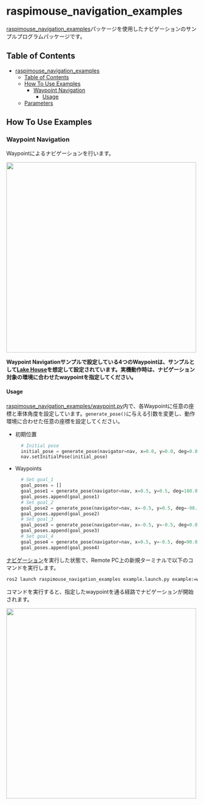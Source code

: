 # raspimouse_navigation_examples

[raspimouse_navigation_examples](./../raspimouse_navigation_examples)パッケージを使用したナビゲーションのサンプルプログラムパッケージです。

## Table of Contents

- [raspimouse\_navigation\_examples](#raspimouse_navigation_examples)
  - [Table of Contents](#table-of-contents)
  - [How To Use Examples](#how-to-use-examples)
    - [Waypoint Navigation](#waypoint-navigation)
      - [Usage](#usage)
  - [Parameters](#parameters)

## How To Use Examples

### Waypoint Navigation

Waypointによるナビゲーションを行います。

[<img src=https://rt-net.github.io/images/raspberry-pi-mouse/raspimouse_waypoint_navigation_short.gif width=500 />](https://www.youtube.com/watch?v=k2rlcGPZG1M)

**Waypoint Navigationサンプルで設定している4つのWaypointは、サンプルとして[Lake House](https://app.gazebosim.org/OpenRobotics/fuel/models/Lake%20House)を想定して設定されています。実機動作時は、ナビゲーション対象の環境に合わせたwaypointを指定してください。**

#### Usage

[raspimouse_navigation_examples/waypoint.py](./raspimouse_navigation_examples/waypoint.py)内で、各Waypointに任意の座標と車体角度を設定しています。`generate_pose()`に与える引数を変更し、動作環境に合わせた任意の座標を設定してください。

- 初期位置

  ```python
    # Initial pose
    initial_pose = generate_pose(navigator=nav, x=0.0, y=0.0, deg=0.0)
    nav.setInitialPose(initial_pose)
  ```

- Waypoints

  ```python
    # Set goal_1
    goal_poses = []
    goal_pose1 = generate_pose(navigator=nav, x=0.5, y=0.5, deg=180.0)
    goal_poses.append(goal_pose1)
    # Set goal_2
    goal_pose2 = generate_pose(navigator=nav, x=-0.5, y=0.5, deg=-90.0)
    goal_poses.append(goal_pose2)
    # Set goal_3
    goal_pose3 = generate_pose(navigator=nav, x=-0.5, y=-0.5, deg=0.0)
    goal_poses.append(goal_pose3)
    # Set goal_4
    goal_pose4 = generate_pose(navigator=nav, x=0.5, y=-0.5, deg=90.0)
    goal_poses.append(goal_pose4)
  ```

[ナビゲーション](../raspimouse_navigation/README.md#navigation)を実行した状態で、Remote PC上の新規ターミナルで以下のコマンドを実行します。

```bash
ros2 launch raspimouse_navigation_examples example.launch.py example:=waypoint
```

コマンドを実行すると、指定したwaypointを通る経路でナビゲーションが開始されます。

<img src=https://rt-net.github.io/images/raspberry-pi-mouse/raspimouse_waypoint_navigation_rviz.png width=500 />
